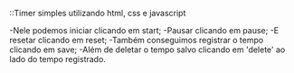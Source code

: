 ::Timer simples utilizando html, css e javascript

-Nele podemos iniciar clicando em start;
-Pausar clicando em pause;
-E resetar clicando em reset;
-Também conseguimos registrar o tempo clicando em save;
-Além de deletar o tempo salvo clicando em 'delete' ao lado do tempo registrado.
